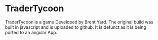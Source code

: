 # TraderTycoon

TraderTycoon is a game Developed by Brent Yard. The original build was built in javascript and is uploaded to github. It is defunct as it is being ported to an angular App.
